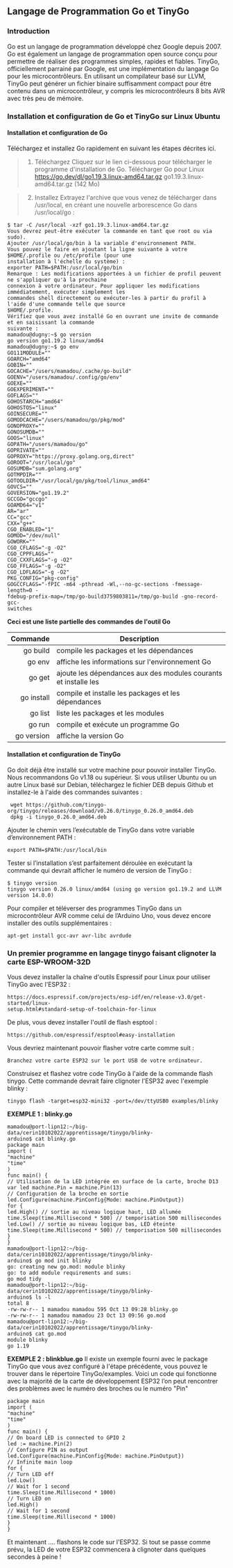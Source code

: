 ## Langage de Programmation Go et TinyGo
### Introduction
Go est un langage de programmation développé chez Google depuis 2007. Go est également un
langage de programmation open source conçu pour permettre de réaliser des programmes simples,
rapides et fiables.
TinyGo, officiellement parrainé par Google, est une implémentation du langage Go pour les
microcontrôleurs. En utilisant un compilateur basé sur LLVM, TinyGo peut générer un fichier
binaire suffisamment compact pour être contenu dans un microcontrôleur, y compris les
microcontrôleurs 8 bits AVR avec très peu de mémoire.

### Installation et configuration de Go et TinyGo sur Linux Ubuntu
#### Installation et configuration de Go
Téléchargez et installez Go rapidement en suivant les étapes décrites ici.
> 1. Téléchargez
Cliquez sur le lien ci-dessous pour télécharger le programme d'installation de Go. Télécharger Go pour
Linux https://go.dev/dl/go1.19.3.linux-amd64.tar.gz go1.19.3.linux-amd64.tar.gz (142 Mo)

> 2. Installez
Extrayez l'archive que vous venez de télécharger dans /usr/local, en créant une nouvelle arborescence Go
dans /usr/local/go :
```
$ tar -C /usr/local -xzf go1.19.3.linux-amd64.tar.gz
Vous devrez peut-être exécuter la commande en tant que root ou via sudo).
Ajouter /usr/local/go/bin à la variable d'environnement PATH.
Vous pouvez le faire en ajoutant la ligne suivante à votre $HOME/.profile ou /etc/profile (pour une
installation à l'échelle du système) :
exporter PATH=$PATH:/usr/local/go/bin
Remarque : Les modifications apportées à un fichier de profil peuvent ne s'appliquer qu'à la prochaine
connexion à votre ordinateur. Pour appliquer les modifications immédiatement, exécuter simplement les
commandes shell directement ou exécuter-les à partir du profil à l'aide d'une commande telle que source
$HOME/.profile.
Vérifiez que vous avez installé Go en ouvrant une invite de commande et en saisissant la commande
suivante :
mamadou@dugny:~$ go version
go version go1.19.2 linux/amd64
mamadou@dugny:~$ go env
GO111MODULE=""
GOARCH="amd64"
GOBIN=""
GOCACHE="/users/mamadou/.cache/go-build"
GOENV="/users/mamadou/.config/go/env"
GOEXE=""
GOEXPERIMENT=""
GOFLAGS=""
GOHOSTARCH="amd64"
GOHOSTOS="linux"
GOINSECURE=""
GOMODCACHE="/users/mamadou/go/pkg/mod"
GONOPROXY=""
GONOSUMDB=""
GOOS="linux"
GOPATH="/users/mamadou/go"
GOPRIVATE=""
GOPROXY="https://proxy.golang.org,direct"
GOROOT="/usr/local/go"
GOSUMDB="sum.golang.org"
GOTMPDIR=""
GOTOOLDIR="/usr/local/go/pkg/tool/linux_amd64"
GOVCS=""
GOVERSION="go1.19.2"
GCCGO="gccgo"
GOAMD64="v1"
AR="ar"
CC="gcc"
CXX="g++"
CGO_ENABLED="1"
GOMOD="/dev/null"
GOWORK=""
CGO_CFLAGS="-g -O2"
CGO_CPPFLAGS=""
CGO_CXXFLAGS="-g -O2"
CGO_FFLAGS="-g -O2"
CGO_LDFLAGS="-g -O2"
PKG_CONFIG="pkg-config"
GOGCCFLAGS="-fPIC -m64 -pthread -Wl,--no-gc-sections -fmessage-length=0 -
fdebug-prefix-map=/tmp/go-build3759803811=/tmp/go-build -gno-record-gcc-
switches
```
**Ceci est une liste partielle des commandes de l'outil Go**

| Commande | Description |
|---------:|-------------|
| go build | compile les packages et les dépendances |
| go env | affiche les informations sur l'environnement Go | 
| go get | ajoute les dépendances aux des modules courants et installe les |
| go install | compile et installe les packages et les dépendances |
| go list | liste les packages et les modules |
| go run | compile et exécute un programme Go |
| go version | affiche la version Go |

#### Installation et configuration de TinyGo
Go doit déjà être installé sur votre machine pour pouvoir installer TinyGo. Nous recommandons Go
v1.18 ou supérieur.
Si vous utiliser Ubuntu ou un autre Linux basé sur Debian, téléchargez le fichier DEB depuis
Github et installez-le à l'aide des commandes suivantes :
```
 wget https://github.com/tinygo-org/tinygo/releases/download/v0.26.0/tinygo_0.26.0_amd64.deb
 dpkg -i tinygo_0.26.0_amd64.deb
```
Ajouter le chemin vers l’exécutable de TinyGo dans votre variable d’environnement PATH :
```
export PATH=$PATH:/usr/local/bin
```
Tester si l’installation s’est parfaitement déroulée en exécutant la commande qui devrait afficher le
numéro de version de TinyGo :
```
$ tinygo version
tinygo version 0.26.0 linux/amd64 (using go version go1.19.2 and LLVM version 14.0.0)
```
Pour compiler et téléverser des programmes TinyGo dans un microcontrôleur AVR comme celui de
l’Arduino Uno, vous devez encore installer des outils supplémentaires :
```
apt-get install gcc-avr avr-libc avrdude
```

### Un premier programme en langage tinygo faisant clignoter la carte ESP-WROOM-32D
Vous devez installer la chaîne d'outils Espressif pour Linux pour utiliser TinyGo avec l'ESP32 :
```
https://docs.espressif.com/projects/esp-idf/en/release-v3.0/get-started/linux-
setup.html#standard-setup-of-toolchain-for-linux
```
De plus, vous devez installer l'outil de flash esptool :
```
https://github.com/espressif/esptool#easy-installation
```
Vous devriez maintenant pouvoir flasher votre carte comme suit :
```
Branchez votre carte ESP32 sur le port USB de votre ordinateur.
```
Construisez et flashez votre code TinyGo à l'aide de la commande flash tinygo. Cette commande
devrait faire clignoter l'ESP32 avec l'exemple blinky :
```
tinygo flash -target=esp32-mini32 -port=/dev/ttyUSB0 examples/blinky
```
**EXEMPLE 1 : blinky.go**
```
mamadou@port-lipn12:~/big-data/cerin10102022/apprentissage/tinygo/blinky-
arduino$ cat blinky.go
package main
import (
"machine"
"time"
)
func main() {
// Utilisation de la LED intégrée en surface de la carte, broche D13
var led machine.Pin = machine.Pin(13)
// Configuration de la broche en sortie
led.Configure(machine.PinConfig{Mode: machine.PinOutput})
for {
led.High() // sortie au niveau logique haut, LED allumée
time.Sleep(time.Millisecond * 500) // temporisation 500 millisecondes
led.Low() // sortie au niveau logique bas, LED éteinte
time.Sleep(time.Millisecond * 500) // temporisation 500 millisecondes
}
}
mamadou@port-lipn12:~/big-data/cerin10102022/apprentissage/tinygo/blinky-
arduino$ go mod init blinky
go: creating new go.mod: module blinky
go: to add module requirements and sums:
go mod tidy
mamadou@port-lipn12:~/big-data/cerin10102022/apprentissage/tinygo/blinky-
arduino$ ls -l
total 8
-rw-rw-r-- 1 mamadou mamadou 595 Oct 13 09:28 blinky.go
-rw-rw-r-- 1 mamadou mamadou 23 Oct 13 09:56 go.mod
mamadou@port-lipn12:~/big-data/cerin10102022/apprentissage/tinygo/blinky-
arduino$ cat go.mod
module blinky
go 1.19
```
**EXEMPLE 2 : blinkblue.go**
Il existe un exemple fourni avec le package TinyGo que vous avez configuré à l'étape précédente,
vous pouvez le trouver dans le répertoire TinyGo/examples. Voici un code qui fonctionne avec la
majorité de la carte de développement ESP32 l’on peut rencontrer des problèmes avec le numéro
des broches ou le numéro "Pin"
```
package main
import (
"machine"
"time"
)
func main() {
// On board LED is connected to GPIO 2
led := machine.Pin(2)
// Configure PIN as output
led.Configure(machine.PinConfig{Mode: machine.PinOutput})
// Infinite main loop
for {
// Turn LED off
led.Low()
// Wait for 1 second
time.Sleep(time.Millisecond * 1000)
// Turn LED on
led.High()
// Wait for 1 second
time.Sleep(time.Millisecond * 1000)
}
}
```
Et maintenant .... flashons le code sur l'ESP32. Si tout se passe comme prévu, la LED de votre
ESP32 commencera à clignoter dans quelques secondes à peine !

